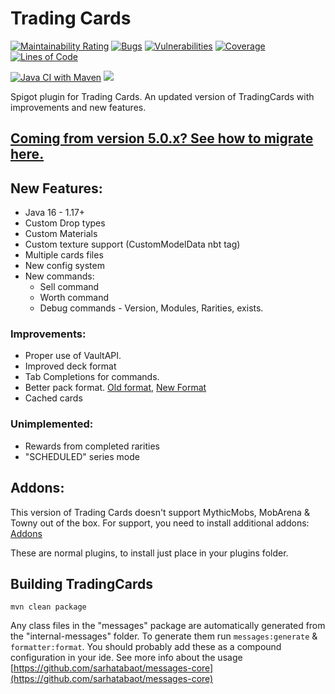 # Trading Cards 
[![Maintainability Rating](https://sonarcloud.io/api/project_badges/measure?project=TreasureIslandMC_TradingCards&metric=sqale_rating)](https://sonarcloud.io/summary/new_code?id=TreasureIslandMC_TradingCards)
[![Bugs](https://sonarcloud.io/api/project_badges/measure?project=TreasureIslandMC_TradingCards&metric=bugs)](https://sonarcloud.io/summary/new_code?id=TreasureIslandMC_TradingCards)
[![Vulnerabilities](https://sonarcloud.io/api/project_badges/measure?project=TreasureIslandMC_TradingCards&metric=vulnerabilities)](https://sonarcloud.io/summary/new_code?id=TreasureIslandMC_TradingCards)
[![Coverage](https://sonarcloud.io/api/project_badges/measure?project=TreasureIslandMC_TradingCards&metric=coverage)](https://sonarcloud.io/summary/new_code?id=TreasureIslandMC_TradingCards)
[![Lines of Code](https://sonarcloud.io/api/project_badges/measure?project=TreasureIslandMC_TradingCards&metric=ncloc)](https://sonarcloud.io/summary/new_code?id=TreasureIslandMC_TradingCards)


[![Java CI with Maven](https://github.com/TreasureIslandMC/TradingCards/actions/workflows/maven.yml/badge.svg)](https://github.com/TreasureIslandMC/TradingCards/actions/workflows/maven.yml)
[![](https://img.shields.io/discord/881610309637398538?color=%235865F2&label=support&logo=Discord&logoColor=white&style=for-the-badge)](https://discord.gg/4v9gsBCgg8)

Spigot plugin for Trading Cards.
An updated version of TradingCards with improvements and new features.

## [Coming from version 5.0.x? See how to migrate here.](https://github.com/sarhatabaot/TradingCards/wiki/Installing-TradingCards#migrating)

## New Features:
* Java 16 - 1.17+
* Custom Drop types
* Custom Materials
* Custom texture support (CustomModelData nbt tag)
* Multiple cards files
* New config system
* New commands:
  * Sell command
  * Worth command
  * Debug commands - Version, Modules, Rarities, exists.
### Improvements:
* Proper use of VaultAPI.
* Improved deck format
* Tab Completions for commands.
* Better pack format. [Old format](https://github.com/sarhatabaot/TradingCards/blob/f24613e8c6238413f89085b9d5030afb7acb3afa/tradingcards-plugin/src/main/resources/settings/packs.yml), [New Format](https://github.com/sarhatabaot/TradingCards/blob/master/tradingcards-plugin/src/main/resources/settings/packs.yml)
* Cached cards

### Unimplemented:
* Rewards from completed rarities
* "SCHEDULED" series mode

## Addons:
This version of Trading Cards doesn't support MythicMobs, MobArena & Towny out of the box. 
For support, you need to install additional addons:
[Addons](https://github.com/sarhatabaot/TradingCards/wiki/Tradingcards-Addons)

These are normal plugins, to install just place in your plugins folder.

## Building TradingCards
```
mvn clean package
```

Any class files in the "messages" package are automatically generated from the "internal-messages" folder.
To generate them run `messages:generate` & `formatter:format`.
You should probably add these as a compound configuration in your ide.
See more info about the usage [https://github.com/sarhatabaot/messages-core](https://github.com/sarhatabaot/messages-core)

